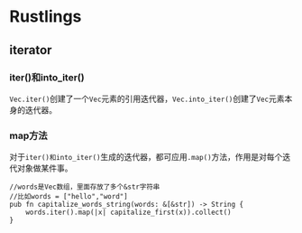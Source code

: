 # Rustlings
## iterator
### iter()和into_iter()
`Vec.iter()`创建了一个`Vec`元素的引用迭代器，`Vec.into_iter()`创建了`Vec`元素本身的迭代器。  
### map方法
对于`iter()和into_iter()`生成的迭代器，都可应用`.map()`方法，作用是对每个迭代对象做某件事。
```
//words是Vec数组，里面存放了多个&str字符串
//比如words = ["hello","word"]
pub fn capitalize_words_string(words: &[&str]) -> String {
    words.iter().map(|x| capitalize_first(x)).collect()
}
```
